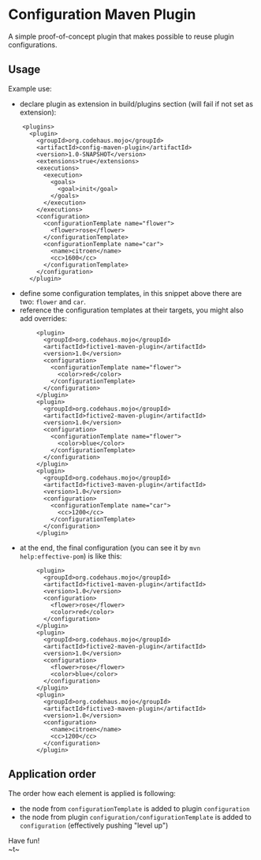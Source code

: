 # Configuration Maven Plugin
A simple proof-of-concept plugin that makes possible to reuse plugin configurations.

## Usage

Example use:
* declare plugin as extension in build/plugins section (will fail if not set as extension):
```
    <plugins>
      <plugin>
        <groupId>org.codehaus.mojo</groupId>
        <artifactId>config-maven-plugin</artifactId>
        <version>1.0-SNAPSHOT</version>
        <extensions>true</extensions>
        <executions>
          <execution>
            <goals>
              <goal>init</goal>
            </goals>
          </execution>
        </executions>
        <configuration>
          <configurationTemplate name="flower">
            <flower>rose</flower>
          </configurationTemplate>
          <configurationTemplate name="car">
            <name>citroen</name>
            <cc>1600</cc>
          </configurationTemplate>
        </configuration>
      </plugin>
```
* define some configuration templates, in this snippet above there are two: `flower` and `car`.
* reference the configuration templates at their targets, you might also add overrides:
```
        <plugin>
          <groupId>org.codehaus.mojo</groupId>
          <artifactId>fictive1-maven-plugin</artifactId>
          <version>1.0</version>
          <configuration>
            <configurationTemplate name="flower">
              <color>red</color>
            </configurationTemplate>
          </configuration>
        </plugin>
        <plugin>
          <groupId>org.codehaus.mojo</groupId>
          <artifactId>fictive2-maven-plugin</artifactId>
          <version>1.0</version>
          <configuration>
            <configurationTemplate name="flower">
              <color>blue</color>
            </configurationTemplate>
          </configuration>
        </plugin>
        <plugin>
          <groupId>org.codehaus.mojo</groupId>
          <artifactId>fictive3-maven-plugin</artifactId>
          <version>1.0</version>
          <configuration>
            <configurationTemplate name="car">
              <cc>1200</cc>
            </configurationTemplate>
          </configuration>
        </plugin>
```
* at the end, the final configuration (you can see it by `mvn help:effective-pom`) is like this:
```
        <plugin>
          <groupId>org.codehaus.mojo</groupId>
          <artifactId>fictive1-maven-plugin</artifactId>
          <version>1.0</version>
          <configuration>
            <flower>rose</flower>
            <color>red</color>
          </configuration>
        </plugin>
        <plugin>
          <groupId>org.codehaus.mojo</groupId>
          <artifactId>fictive2-maven-plugin</artifactId>
          <version>1.0</version>
          <configuration>
            <flower>rose</flower>
            <color>blue</color>
          </configuration>
        </plugin>
        <plugin>
          <groupId>org.codehaus.mojo</groupId>
          <artifactId>fictive3-maven-plugin</artifactId>
          <version>1.0</version>
          <configuration>
            <name>citroen</name>
            <cc>1200</cc>
          </configuration>
        </plugin>
```

## Application order

The order how each element is applied is following:
* the node from `configurationTemplate` is added to plugin `configuration`
* the node from plugin `configuration/configurationTemplate` is added to `configuration` (effectively pushing "level up")



Have fun!  
~t~

